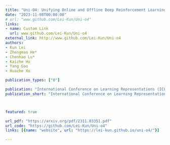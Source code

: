 ```yaml
---
title: "Uni-O4: Unifying Online and Offline Deep Reinforcement Learning with Multi-Step On-Policy Optimization"
date: "2023-11-08T00:00:00"
# url: "www.github.com/Lei-Kun/Uni-o4"
links:
- name: Custom Link
  url: www.github.com/Lei-Kun/Uni-o4
external_link: http://www.github.com/Lei-Kun/Uni-o4
authors:
- Kun Lei
- Zhengmao He*
- Chenhao Lu*
- Kaizhe Hu
- Yang Gao
- Huazhe Xu

publication_types: ["0"]

publication: "International Conference on Learning Representations (ICLR), 2024"
publication_short: "International Conference on Learning Representations (ICLR), 2024"



featured: true

url_pdf: "https://arxiv.org/pdf/2311.03351.pdf"
url_code: "https://github.com/Lei-Kun/Uni-o4"
links: [{name: "website", url: "https://lei-kun.github.io/uni-o4/"}]

---
```

